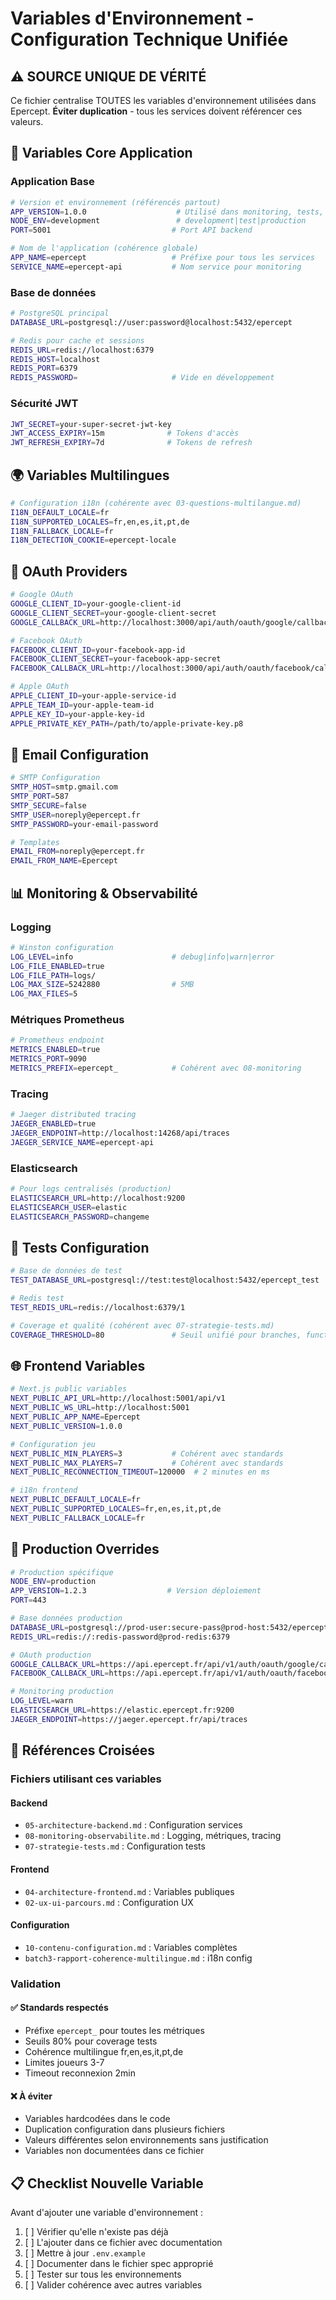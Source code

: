 # Variables d'Environnement - Configuration Technique Unifiée

## ⚠️ SOURCE UNIQUE DE VÉRITÉ
Ce fichier centralise TOUTES les variables d'environnement utilisées dans Epercept.
**Éviter duplication** - tous les services doivent référencer ces valeurs.

## 🔧 Variables Core Application

### Application Base
```bash
# Version et environnement (référencés partout)
APP_VERSION=1.0.0                    # Utilisé dans monitoring, tests, tracing
NODE_ENV=development                 # development|test|production
PORT=5001                           # Port API backend

# Nom de l'application (cohérence globale)
APP_NAME=epercept                   # Préfixe pour tous les services
SERVICE_NAME=epercept-api           # Nom service pour monitoring
```

### Base de données
```bash
# PostgreSQL principal
DATABASE_URL=postgresql://user:password@localhost:5432/epercept

# Redis pour cache et sessions  
REDIS_URL=redis://localhost:6379
REDIS_HOST=localhost
REDIS_PORT=6379
REDIS_PASSWORD=                     # Vide en développement
```

### Sécurité JWT
```bash
JWT_SECRET=your-super-secret-jwt-key
JWT_ACCESS_EXPIRY=15m              # Tokens d'accès
JWT_REFRESH_EXPIRY=7d              # Tokens de refresh
```

## 🌍 Variables Multilingues

```bash
# Configuration i18n (cohérente avec 03-questions-multilangue.md)
I18N_DEFAULT_LOCALE=fr
I18N_SUPPORTED_LOCALES=fr,en,es,it,pt,de
I18N_FALLBACK_LOCALE=fr
I18N_DETECTION_COOKIE=epercept-locale
```

## 🔐 OAuth Providers

```bash
# Google OAuth
GOOGLE_CLIENT_ID=your-google-client-id
GOOGLE_CLIENT_SECRET=your-google-client-secret
GOOGLE_CALLBACK_URL=http://localhost:3000/api/auth/oauth/google/callback

# Facebook OAuth  
FACEBOOK_CLIENT_ID=your-facebook-app-id
FACEBOOK_CLIENT_SECRET=your-facebook-app-secret
FACEBOOK_CALLBACK_URL=http://localhost:3000/api/auth/oauth/facebook/callback

# Apple OAuth
APPLE_CLIENT_ID=your-apple-service-id
APPLE_TEAM_ID=your-apple-team-id
APPLE_KEY_ID=your-apple-key-id
APPLE_PRIVATE_KEY_PATH=/path/to/apple-private-key.p8
```

## 📧 Email Configuration

```bash
# SMTP Configuration
SMTP_HOST=smtp.gmail.com
SMTP_PORT=587
SMTP_SECURE=false
SMTP_USER=noreply@epercept.fr
SMTP_PASSWORD=your-email-password

# Templates
EMAIL_FROM=noreply@epercept.fr
EMAIL_FROM_NAME=Epercept
```

## 📊 Monitoring & Observabilité

### Logging
```bash
# Winston configuration
LOG_LEVEL=info                      # debug|info|warn|error
LOG_FILE_ENABLED=true
LOG_FILE_PATH=logs/
LOG_MAX_SIZE=5242880                # 5MB
LOG_MAX_FILES=5
```

### Métriques Prometheus
```bash
# Prometheus endpoint
METRICS_ENABLED=true
METRICS_PORT=9090
METRICS_PREFIX=epercept_            # Cohérent avec 08-monitoring
```

### Tracing
```bash
# Jaeger distributed tracing
JAEGER_ENABLED=true
JAEGER_ENDPOINT=http://localhost:14268/api/traces
JAEGER_SERVICE_NAME=epercept-api
```

### Elasticsearch
```bash
# Pour logs centralisés (production)
ELASTICSEARCH_URL=http://localhost:9200
ELASTICSEARCH_USER=elastic
ELASTICSEARCH_PASSWORD=changeme
```

## 🧪 Tests Configuration

```bash
# Base de données de test
TEST_DATABASE_URL=postgresql://test:test@localhost:5432/epercept_test

# Redis test
TEST_REDIS_URL=redis://localhost:6379/1

# Coverage et qualité (cohérent avec 07-strategie-tests.md)
COVERAGE_THRESHOLD=80               # Seuil unifié pour branches, functions, lines, statements
```

## 🌐 Frontend Variables

```bash
# Next.js public variables
NEXT_PUBLIC_API_URL=http://localhost:5001/api/v1
NEXT_PUBLIC_WS_URL=http://localhost:5001
NEXT_PUBLIC_APP_NAME=Epercept
NEXT_PUBLIC_VERSION=1.0.0

# Configuration jeu
NEXT_PUBLIC_MIN_PLAYERS=3           # Cohérent avec standards
NEXT_PUBLIC_MAX_PLAYERS=7           # Cohérent avec standards
NEXT_PUBLIC_RECONNECTION_TIMEOUT=120000  # 2 minutes en ms

# i18n frontend
NEXT_PUBLIC_DEFAULT_LOCALE=fr
NEXT_PUBLIC_SUPPORTED_LOCALES=fr,en,es,it,pt,de
NEXT_PUBLIC_FALLBACK_LOCALE=fr
```

## 🚀 Production Overrides

```bash
# Production spécifique
NODE_ENV=production
APP_VERSION=1.2.3                  # Version déploiement
PORT=443

# Base données production
DATABASE_URL=postgresql://prod-user:secure-pass@prod-host:5432/epercept
REDIS_URL=redis://:redis-password@prod-redis:6379

# OAuth production
GOOGLE_CALLBACK_URL=https://api.epercept.fr/api/v1/auth/oauth/google/callback
FACEBOOK_CALLBACK_URL=https://api.epercept.fr/api/v1/auth/oauth/facebook/callback

# Monitoring production
LOG_LEVEL=warn
ELASTICSEARCH_URL=https://elastic.epercept.fr:9200
JAEGER_ENDPOINT=https://jaeger.epercept.fr/api/traces
```

## 🔗 Références Croisées

### Fichiers utilisant ces variables

#### Backend
- `05-architecture-backend.md` : Configuration services
- `08-monitoring-observabilite.md` : Logging, métriques, tracing
- `07-strategie-tests.md` : Configuration tests

#### Frontend  
- `04-architecture-frontend.md` : Variables publiques
- `02-ux-ui-parcours.md` : Configuration UX

#### Configuration
- `10-contenu-configuration.md` : Variables complètes
- `batch3-rapport-coherence-multilingue.md` : i18n config

### Validation

#### ✅ Standards respectés
- Préfixe `epercept_` pour toutes les métriques
- Seuils 80% pour coverage tests
- Cohérence multilingue fr,en,es,it,pt,de
- Limites joueurs 3-7
- Timeout reconnexion 2min

#### ❌ À éviter
- Variables hardcodées dans le code
- Duplication configuration dans plusieurs fichiers  
- Valeurs différentes selon environnements sans justification
- Variables non documentées dans ce fichier

## 📋 Checklist Nouvelle Variable

Avant d'ajouter une variable d'environnement :

1. [ ] Vérifier qu'elle n'existe pas déjà
2. [ ] L'ajouter dans ce fichier avec documentation
3. [ ] Mettre à jour `.env.example`
4. [ ] Documenter dans le fichier spec approprié
5. [ ] Tester sur tous les environnements
6. [ ] Valider cohérence avec autres variables